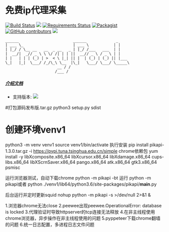 免费ip代理采集
=======
[![Build Status](https://travis-ci.org/jhao104/proxy_pool.svg?branch=master)](https://travis-ci.org/pikapi/pikapi)
[![](https://img.shields.io/badge/Powered%20by-@yeshl-green.svg)](https://blog.csdn.net/anacan)
[![Requirements Status](https://requires.io/github/jhao104/proxy_pool/requirements.svg?branch=master)](https://requires.io/github/pikapi/proxy_pool/requirements/?branch=master)
[![Packagist](https://img.shields.io/packagist/l/doctrine/orm.svg)](https://github.com/jhao104/proxy_pool/blob/master/LICENSE)
[![GitHub contributors](https://img.shields.io/github/contributors/jhao104/proxy_pool.svg)](https://github.com/yeshl/pikapi/graphs/contributors)
[![](https://img.shields.io/badge/language-Python-green.svg)](https://github.com/yeshl/pikapil)

    ______                        ______             _
    | ___ \_                      | ___ \           | |
    | |_/ / \__ __   __  _ __   _ | |_/ /___   ___  | |
    |  __/|  _// _ \ \ \/ /| | | ||  __// _ \ / _ \ | |
    | |   | | | (_) | >  < \ |_| || |  | (_) | (_) || |___
    \_|   |_|  \___/ /_/\_\ \__  |\_|   \___/ \___/ \_____\
                           __ / /
                          /___ /

##### [介绍文档](https://github.com/jhao104/proxy_pool/blob/master/doc/introduce.md)

* 支持版本: ![](https://img.shields.io/badge/Python-3.x-blue.svg)

#打包源码发布版.tar.gz
python3 setup.py sdist  
# 创建环境venv1
python3 -m venv venv1
source venv1/bin/activate
执行安装
pip install pikapi-1.3.0.tar.gz -i https://pypi.tuna.tsinghua.edu.cn/simple
chrome依赖包
yum install -y libXcomposite.x86_64 libXcursor.x86_64 libXdamage.x86_64 cups-libs.x86_64 libXScrnSaver.x86_64 pango.x86_64 atk.x86_64 gtk3.x86_64 psmisc

运行浏览器测试，自动下载chrome
python -m pikapi -bt
运行
python -m pikapi或者 python ./venv1/lib64/python3.6/site-packages/pikapi/__main__.py

后台运行并定时更新squid
nohup python -m pikapi -s >/dev/null 2>&1 &

1.浏览器chrome无法close
2.peewee出现peewee.OperationalError: database is locked
3.代理验证时导致httpserver的tcp连接无法释放
4.在非主线程使用chrome浏览器，异步操作在非主线程使用的问题
5.pyppeteer下载chrome翻墙的问题
6.统一日志配置，多进程日志文件问题